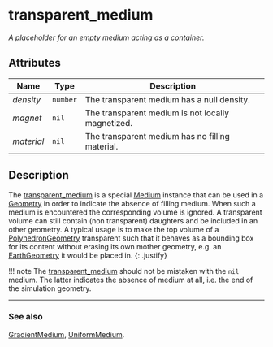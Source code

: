 # transparent\_medium
_A placeholder for an empty medium acting as a container._


## Attributes

|Name|Type|Description|
|----|----|-----------|
|*density*  |`number`| The transparent medium has a null density. |
|*magnet*   |`nil`   | The transparent medium is not locally magnetized. |
|*material* |`nil`   | The transparent medium has no filling material. |

## Description

The [transparent\_medium](transparent_medium.md) is a special
[Medium](../Medium.md) instance that can be used in a [Geometry](../Geometry.md)
in order to indicate the absence of filling medium. When such a medium is
encountered the corresponding volume is ignored.  A transparent volume can still
contain (non transparent) daughters and be included in an other geometry. A
typical usage is to make the top volume of a
[PolyhedronGeometry](../geometry/PolyhedronGeometry.md) transparent such that it
behaves as a bounding box for its content without erasing its own mother
geometry, e.g. an [EarthGeometry](../geometry/EarthGeometry.md) it would be
placed in.
{: .justify}

!!! note
    The [transparent\_medium](transparent_medium.md) should not be mistaken with
    the `nil` medium. The latter indicates the absence of medium at all, i.e.
    the end of the simulation geometry.

---

### See also

[GradientMedium](GradientMedium.md),
[UniformMedium](GradientMedium.md).
</div>
